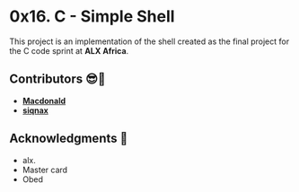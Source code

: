 # 0x16. C - Simple Shell

This project is an implementation of the shell created as the final project for the C code sprint at **ALX Africa**.



## Contributors :sunglasses::muscle:
* [**Macdonald**](https://github.com/Moongod-donald)
* [**siqnax**](https://github.com/siqnax)


## Acknowledgments :pray:
- alx.
- Master card
- Obed

